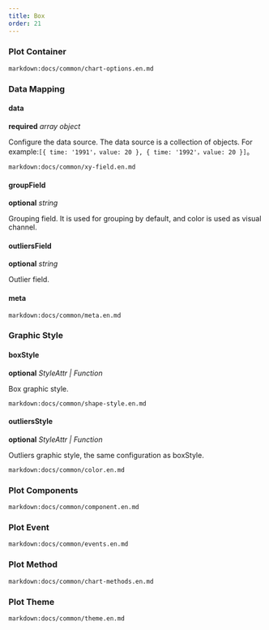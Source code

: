 ```yaml
---
title: Box
order: 21
---
```


### Plot Container

`markdown:docs/common/chart-options.en.md`

### Data Mapping

#### data

<description>**required** _array object_</description>

Configure the data source. The data source is a collection of objects. For example:`[{ time: '1991'，value: 20 }, { time: '1992'，value: 20 }]`。

`markdown:docs/common/xy-field.en.md`

#### groupField

<description>**optional** _string_</description>

Grouping field. It is used for grouping by default, and color is used as visual channel.

#### outliersField

<description>**optional** _string_</description>

Outlier field.

#### meta

`markdown:docs/common/meta.en.md`

### Graphic Style

#### boxStyle

<description>**optional** _StyleAttr | Function_</description>

Box graphic style.

`markdown:docs/common/shape-style.en.md`

#### outliersStyle

<description>**optional** _StyleAttr | Function_</description>

Outliers graphic style, the same configuration as boxStyle.

`markdown:docs/common/color.en.md`

### Plot Components

`markdown:docs/common/component.en.md`

### Plot Event

`markdown:docs/common/events.en.md`

### Plot Method

`markdown:docs/common/chart-methods.en.md`

### Plot Theme

`markdown:docs/common/theme.en.md`
